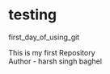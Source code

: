 # testing
first_day_of_using_git

This is my first Repository
<br>
Author - harsh singh baghel</br>
